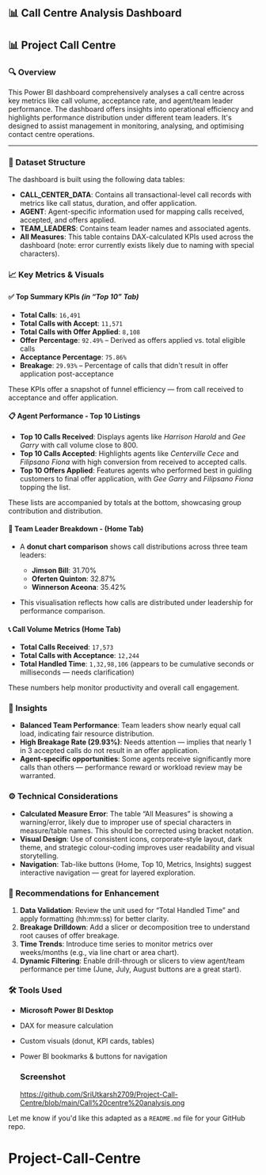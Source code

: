 ## 📊 Call Centre Analysis Dashboard
## 📊 Project Call Centre

### 🔍 Overview

This Power BI dashboard comprehensively analyses a call centre across key metrics like call volume, acceptance rate, and agent/team leader performance. The dashboard offers insights into operational efficiency and highlights performance distribution under different team leaders. It's designed to assist management in monitoring, analysing, and optimising contact centre operations.

---
### 📁 Dataset Structure

The dashboard is built using the following data tables:

* **CALL\_CENTER\_DATA**: Contains all transactional-level call records with metrics like call status, duration, and offer application.
* **AGENT**: Agent-specific information used for mapping calls received, accepted, and offers applied.
* **TEAM\_LEADERS**: Contains team leader names and associated agents.
* **All Measures**: This table contains DAX-calculated KPIs used across the dashboard (note: error currently exists likely due to naming with special characters).

### 📈 Key Metrics & Visuals

#### ✅ **Top Summary KPIs** *(in “Top 10” Tab)*

* **Total Calls**: `16,491`
* **Total Calls with Accept**: `11,571`
* **Total Calls with Offer Applied**: `8,108`
* **Offer Percentage**: `92.49%` – Derived as offers applied vs. total eligible calls
* **Acceptance Percentage**: `75.86%`
* **Breakage**: `29.93%` – Percentage of calls that didn't result in offer application post-acceptance

These KPIs offer a snapshot of funnel efficiency — from call received to acceptance and offer application.

#### 📋 **Agent Performance - Top 10 Listings**

* **Top 10 Calls Received**: Displays agents like *Harrison Harold* and *Gee Garry* with call volume close to 800.
* **Top 10 Calls Accepted**: Highlights agents like *Centerville Cece* and *Filipsano Fiona* with high conversion from received to accepted calls.
* **Top 10 Offers Applied**: Features agents who performed best in guiding customers to final offer application, with *Gee Garry* and *Filipsano Fiona* topping the list.

These lists are accompanied by totals at the bottom, showcasing group contribution and distribution.

#### 👥 **Team Leader Breakdown - (Home Tab)**

* A **donut chart comparison** shows call distributions across three team leaders:

  * **Jimson Bill**: 31.70%
  * **Oferten Quinton**: 32.87%
  * **Winnerson Aceona**: 35.42%

* This visualisation reflects how calls are distributed under leadership for performance comparison.

#### 📞 **Call Volume Metrics (Home Tab)**

* **Total Calls Received**: `17,573`
* **Total Calls with Acceptance**: `12,244`
* **Total Handled Time**: `1,32,98,106` (appears to be cumulative seconds or milliseconds — needs clarification)

These numbers help monitor productivity and overall call engagement.

### 🧠 Insights

* **Balanced Team Performance**: Team leaders show nearly equal call load, indicating fair resource distribution.
* **High Breakage Rate (29.93%)**: Needs attention — implies that nearly 1 in 3 accepted calls do not result in an offer application.
* **Agent-specific opportunities**: Some agents receive significantly more calls than others — performance reward or workload review may be warranted.

### ⚙️ Technical Considerations

* **Calculated Measure Error**: The table “All Measures” is showing a warning/error, likely due to improper use of special characters in measure/table names. This should be corrected using bracket notation.
* **Visual Design**: Use of consistent icons, corporate-style layout, dark theme, and strategic colour-coding improves user readability and visual storytelling.
* **Navigation**: Tab-like buttons (Home, Top 10, Metrics, Insights) suggest interactive navigation — great for layered exploration.

### 📌 Recommendations for Enhancement

1. **Data Validation**: Review the unit used for “Total Handled Time” and apply formatting (hh\:mm\:ss) for better clarity.
2. **Breakage Drilldown**: Add a slicer or decomposition tree to understand root causes of offer breakage.
3. **Time Trends**: Introduce time series to monitor metrics over weeks/months (e.g., via line chart or area chart).
4. **Dynamic Filtering**: Enable drill-through or slicers to view agent/team performance per time (June, July, August buttons are a great start).

### 🛠 Tools Used

* **Microsoft Power BI Desktop**
* DAX for measure calculation
* Custom visuals (donut, KPI cards, tables)
* Power BI bookmarks & buttons for navigation

  ### Screenshot
  https://github.com/SriUtkarsh2709/Project-Call-Centre/blob/main/Call%20centre%20analysis.png  

Let me know if you'd like this adapted as a `README.md` file for your GitHub repo.
# Project-Call-Centre
